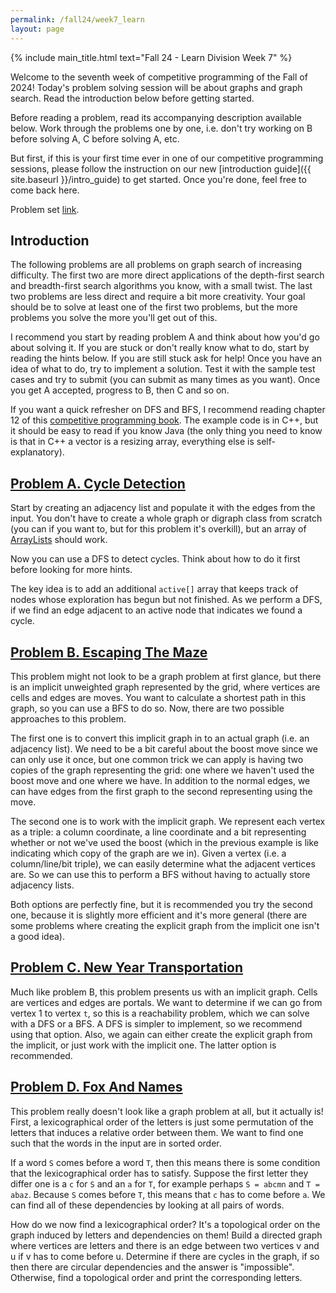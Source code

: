 ```yaml
---
permalink: /fall24/week7_learn
layout: page
---
```


{% include main_title.html text="Fall 24 - Learn Division Week 7" %}

Welcome to the seventh week of competitive programming of the Fall of
2024! Today's problem solving session will be about graphs and graph
search. Read the introduction below before getting started.

Before reading a problem, read its accompanying description available
below. Work through the problems one by one, i.e. don't try working on
B before solving A, C before solving A, etc.

But first, if this is your first time ever in one of our
competitive programming sessions, please follow the instruction on our
new [introduction guide]({{ site.baseurl }}/intro_guide) to get
started. Once you're done, feel free to come back here.

Problem set [link](https://codeforces.com/group/hNnRWqFua0/contest/563326).

## Introduction

The following problems are all problems on graph search of increasing
difficulty. The first two are more direct applications of the
depth-first search and breadth-first search algorithms you know, with
a small twist. The last two problems are less direct and require a bit
more creativity. Your goal should be to solve at least one of the
first two problems, but the more problems you solve the more you'll
get out of this.

I recommend you start by reading problem A and think about how you'd
go about solving it. If you are stuck or don't really know what to do,
start by reading the hints below. If you are still stuck ask for help!
Once you have an idea of what to do, try to implement a solution. Test
it with the sample test cases and try to submit (you can submit as
many times as you want). Once you get A accepted, progress to B, then
C and so on.

If you want a quick refresher on DFS and BFS, I recommend reading
chapter 12 of this [competitive programming
book](https://cses.fi/book/book.pdf). The example code is in C++, but
it should be easy to read if you know Java (the only thing you need to
know is that in C++ a vector is a resizing array, everything else is
self-explanatory).

## [Problem A. Cycle Detection](https://codeforces.com/group/hNnRWqFua0/contest/563326/problem/A)

Start by creating an adjacency list and populate it with the edges
from the input. You don't have to create a whole graph or digraph
class from scratch (you can if you want to, but for this problem it's
overkill), but an array of
[ArrayLists](https://docs.oracle.com/javase/8/docs/api/java/util/ArrayList.html)
should work.

Now you can use a DFS to detect cycles. Think about how to do it first
before looking for more hints.

The key idea is to add an additional `active[]` array that keeps track
of nodes whose exploration has begun but not finished. As we perform a
DFS, if we find an edge adjacent to an active node that indicates we
found a cycle.

## [Problem B. Escaping The Maze](https://codeforces.com/group/hNnRWqFua0/contest/563326/problem/B)

This problem might not look to be a graph problem at first glance, but
there is an implicit unweighted graph represented by the grid, where
vertices are cells and edges are moves. You want to calculate a
shortest path in this graph, so you can use a BFS to do so. Now, there
are two possible approaches to this problem.

The first one is to convert this implicit graph in to an actual graph
(i.e. an adjacency list). We need to be a bit careful about the boost
move since we can only use it once, but one common trick we can apply
is having two copies of the graph representing the grid: one where we
haven't used the boost move and one where we have. In addition to the
normal edges, we can have edges from the first graph to the second
representing using the move.

The second one is to work with the implicit graph. We represent each
vertex as a triple: a column coordinate, a line coordinate and a bit
representing whether or not we've used the boost (which in the
previous example is like indicating which copy of the graph are we
in). Given a vertex (i.e. a column/line/bit triple), we can easily
determine what the adjacent vertices are. So we can use this to
perform a BFS without having to actually store adjacency lists.

Both options are perfectly fine, but it is recommended you try the
second one, because it is slightly more efficient and it's more
general (there are some problems where creating the explicit graph
from the implicit one isn't a good idea).

## [Problem C. New Year Transportation](https://codeforces.com/group/hNnRWqFua0/contest/563326/problem/C)

Much like problem B, this problem presents us with an implicit
graph. Cells are vertices and edges are portals. We want to determine
if we can go from vertex 1 to vertex `t`, so this is a reachability
problem, which we can solve with a DFS or a BFS. A DFS is simpler to
implement, so we recommend using that option. Also, we again can
either create the explicit graph from the implicit, or just work with
the implicit one. The latter option is recommended.

## [Problem D. Fox And Names](https://codeforces.com/group/hNnRWqFua0/contest/563326/problem/D)

This problem really doesn't look like a graph problem at all, but it
actually is! First, a lexicographical order of the letters is just
some permutation of the letters that induces a relative order between
them. We want to find one such that the words in the input are in
sorted order.

If a word `S` comes before a word `T`, then this means there is some
condition that the lexicographical order has to satisfy. Suppose the
first letter they differ one is a `c` for `S` and an `a` for `T`, for
example perhaps `S = abcmn` and `T = abaz`. Because `S` comes before
`T`, this means that `c` has to come before `a`. We can find all of
these dependencies by looking at all pairs of words.

How do we now find a lexicographical order? It's a topological order
on the graph induced by letters and dependencies on them! Build a
directed graph where vertices are letters and there is an edge between
two vertices v and u if v has to come before u. Determine if there are
cycles in the graph, if so then there are circular dependencies and
the answer is "impossible". Otherwise, find a topological order and
print the corresponding letters.